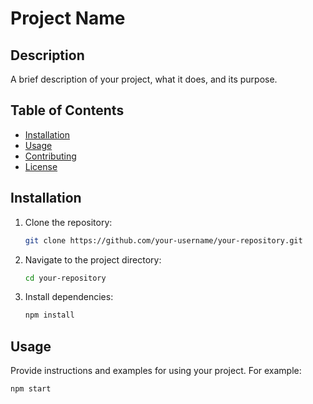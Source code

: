 # Project Name

## Description
A brief description of your project, what it does, and its purpose.

## Table of Contents
- [Installation](#installation)
- [Usage](#usage)
- [Contributing](#contributing)
- [License](#license)

## Installation
1. Clone the repository:
    ```sh
    git clone https://github.com/your-username/your-repository.git
    ```
2. Navigate to the project directory:
    ```sh
    cd your-repository
    ```
3. Install dependencies:
    ```sh
    npm install
    ```

## Usage
Provide instructions and examples for using your project. For example:
```sh
npm start